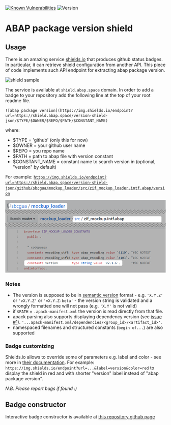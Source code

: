 [![Known Vulnerabilities](https://snyk.io/test/github/sbcgua/abap-package-version-shield/badge.svg?targetFile=package.json)](https://snyk.io/test/github/sbcgua/abap-package-version-shield?targetFile=package.json)
![Version](https://img.shields.io/github/v/tag/sbcgua/abap-package-version-shield.svg)

# ABAP package version shield

## Usage

There is an amazing service [shields.io](https://shields.io/) that produces github status badges. In particular, it can retrieve shield configuration from another API. This piece of code implements such API endpoint for extracting abap package version.

![shield sample](docs/shield-sample.svg)

The service is available at `shield.abap.space` domain. In order to add a badge to your repository add the following line at the top of your root readme file.

```
![abap package version](https://img.shields.io/endpoint?url=https://shield.abap.space/version-shield-json/$TYPE/$OWNER/$REPO/$PATH/$CONSTANT_NAME)
```

where:
- $TYPE = 'github' (only this for now)
- $OWNER = your github user name
- $REPO = you repo name
- $PATH = path to abap file with version constant
- $CONSTANT_NAME = constant name to search version in (optional, "version" by default)

For example: [`https://img.shields.io/endpoint?url=https://shield.abap.space/version-shield-json/github/sbcgua/mockup_loader/src/zif_mockup_loader.intf.abap/version`](https://img.shields.io/endpoint?url=https://shield.abap.space/version-shield-json/github/sbcgua/mockup_loader/src/zif_mockup_loader.intf.abap/version)

![example](docs/code-example.png)

### Notes

- The version is supposed to be in [semantic version](https://semver.org/) format - e.g. `'X.Y.Z'` or `'vX.Y.Z'` or `'vX.Y.Z-beta'` - the version string is validated and a wrongly formatted one will not pass (e.g. `'X.Y'` is not valid)
- if `$PATH` = `.apack-manifest.xml` the version is read directly from that file.
- apack parsing also supports displaying dependency version (see [issue #1](https://github.com/sbcgua/abap-package-version-shield/issues/1)). `'...apack-manifest.xml/dependencies/<group_id>/<artifact_id>'`.
- namespaced filenames and structured constants (`begin of...`) are also supported

### Badge customizing

Shields.io allows to override some of parameters e.g. label and color - see more in [their documentation](https://shields.io/). For example: `https://img.shields.io/endpoint?url=...&label=version&color=red` to display the shield in red and with shorter "version" label instead of "abap package version".

*N.B. Please report bugs if found :)*

## Badge constructor

Interactive badge constructor is available at [this repository github page](https://sbcgua.github.io/abap-package-version-shield#badge-constructor)
